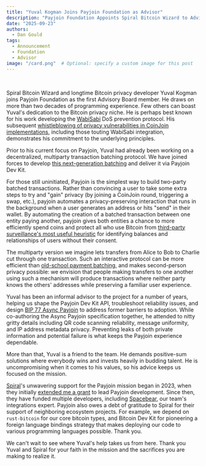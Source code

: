 ```yaml
---
title: "Yuval Kogman Joins Payjoin Foundation as Advisor"
description: "Payjoin Foundation Appoints Spiral Bitcoin Wizard to Advisory Board"
date: "2025-09-23"
authors:
  - Dan Gould
tags:
  - Announcement
  - Foundation
  - Advisor
image: "/card.png"  # Optional: specify a custom image for this post
---
```


<br/>

Spiral Bitcoin Wizard and longtime Bitcoin privacy developer Yuval Kogman joins
Payjoin Foundation as the first Advisory Board member. He draws on more than two
decades of programming experience. Few others can boast Yuval's dedication to
the Bitcoin privacy niche. He is perhaps best known for his work developing the
[WabiSabi](https://gnusha.org/pi/bitcoindev/CAAQdECAojQBLxOEdef1NHkVN6DGTcsFAZ5bB0eOHFTPGu6d+pQ@mail.gmail.com/)
DoS prevention protocol. His subsequent
[whistleblowing of privacy vulnerabilities in CoinJoin
implementations](https://groups.google.com/g/bitcoindev/c/CbfbEGozG7c),
including those touting WabiSabi integration, demonstrates his commitment to the
underlying principles.

Prior to his current focus on Payjoin, Yuval had already been working on a decentralized, multiparty
transaction batching protocol. We have joined forces to develop [this
next-generation batching](https://payjoindevkit.org/2025/03/18/the-evolution-of-payjoin/)
and deliver it via Payjoin Dev Kit.

For those still uninitiated,
Payjoin is the simplest way to build two-party batched transactions. Rather than
convincing a user to take some extra steps to try and "gain" privacy (by joining a CoinJoin round,
triggering a swap, etc.), payjoin automates a privacy-preserving interaction that
runs in the background when a user generates an address or hits "send" in their
wallet. By automating the creation of a batched transaction between one entity paying
another, payjoin gives both entities a chance to more efficiently
spend coins and protect all who use Bitcoin from [third-party
surveillance's most useful
heuristic](https://en.bitcoin.it/wiki/Common-input-ownership_heuristic) for
identifying balances and relationships of users without their consent.

The multiparty version we imagine lets transfers from Alice to Bob to Charlie
cut through one transaction. Such an interactive protocol can be more efficient than
[old-school payment batching](https://bitcoinops.org/en/payment-batching/), and
makes second-person privacy possible: we envision that people
making transfers to one another using such a mechanism will
produce transactions where neither party knows the others' addresses while preserving
a familiar user experience.

Yuval has been an informal advisor to the project for a number of years, helping us
shape the Payjoin Dev Kit API, troubleshoot reliability issues, and
design
[BIP 77 Async Payjoin](https://github.com/bitcoin/bips/blob/master/bip-0077.md)
to address former barriers to adoption. While
co-authoring the Async Payjoin specification together, he attended to nitty
gritty details including QR code scanning reliability, message uniformity, and
IP address metadata privacy. Preventing leaks of both private information and
potential failure is what keeps the Payjoin experience dependable.

More than that, Yuval is a friend to the team. He demands positive-sum
solutions where everybody wins and invests heavily in budding talent.
He is uncompromising when it comes to his values, so his advice keeps us
focused on the mission.

[Spiral](spiral.xyz)'s unwavering support for the Payjoin mission began in 2023, when they initially
[extended me a grant](https://nitter.net/spiralbtc/status/1747663472836431925) to lead Payjoin development. Since then, they have
funded multiple developers, including [Spacebear](https://nitter.net/spiralbtc/status/1961473589049245895), our team's integrations
expert. Payjoin also owes a debt of gratitude to Spiral for their
support of neighboring ecosystem projects. For example, we depend on `rust-bitcoin` for our
core bitcoin types, and Bitcoin Dev Kit for pioneering a foreign language
bindings strategy that makes deploying our code to various programming languages
possible. Thank you.

We can't wait to see where Yuval's help takes us from here. Thank you Yuval and
Spiral for your faith in the mission and the sacrifices you are making to
realize it.
